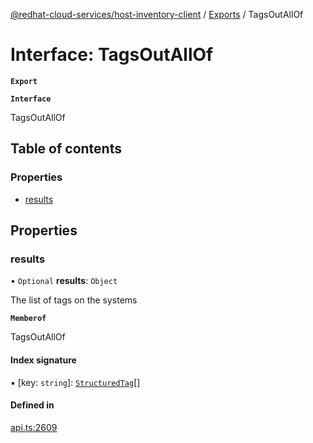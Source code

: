 [@redhat-cloud-services/host-inventory-client](../README.md) / [Exports](../modules.md) / TagsOutAllOf

# Interface: TagsOutAllOf

**`Export`**

**`Interface`**

TagsOutAllOf

## Table of contents

### Properties

- [results](TagsOutAllOf.md#results)

## Properties

### results

• `Optional` **results**: `Object`

The list of tags on the systems

**`Memberof`**

TagsOutAllOf

#### Index signature

▪ [key: `string`]: [`StructuredTag`](StructuredTag.md)[]

#### Defined in

[api.ts:2609](https://github.com/mkholjuraev/javascript-clients/blob/master/packages/host-inventory/api.ts#L2609)
